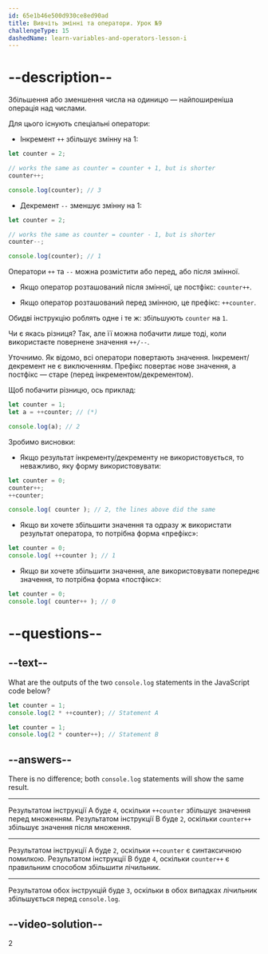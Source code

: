 ```yaml
---
id: 65e1b46e500d930ce8ed90ad
title: Вивчіть змінні та оператори. Урок №9
challengeType: 15
dashedName: learn-variables-and-operators-lesson-i
---
```


# --description--

Збільшення або зменшення числа на одиницю — найпоширеніша операція над числами.

Для цього існують спеціальні оператори:

- Інкремент `++` збільшує змінну на 1:

```js
let counter = 2;

// works the same as counter = counter + 1, but is shorter
counter++;      

console.log(counter); // 3
```

- Декремент `--` зменшує змінну на 1:

```js
let counter = 2;

// works the same as counter = counter - 1, but is shorter
counter--;

console.log(counter); // 1
```

Оператори `++` та `--` можна розмістити або перед, або після змінної.

- Якщо оператор розташований після змінної, це постфікс: `counter++`.

- Якщо оператор розташований перед змінною, це префікс: `++counter`.

Обидві інструкцію роблять одне і те ж: збільшують `counter` на `1`.

Чи є якась різниця? Так, але її можна побачити лише тоді, коли використаєте повернене значення `++/--`.

Уточнимо. Як відомо, всі оператори повертають значення. Інкремент/декремент не є виключенням. Префікс повертає нове значення, а постфікс — старе (перед інкрементом/декрементом).

Щоб побачити різницю, ось приклад:

```js
let counter = 1;
let a = ++counter; // (*)

console.log(a); // 2
```

Зробимо висновки:

- Якщо результат інкременту/декременту не використовується, то неважливо, яку форму використовувати:

```js
let counter = 0;
counter++;
++counter;

console.log( counter ); // 2, the lines above did the same
```

- Якщо ви хочете збільшити значення та одразу ж використати результат оператора, то потрібна форма «префікс»:

```js
let counter = 0;
console.log( ++counter ); // 1
```

- Якщо ви хочете збільшити значення, але використовувати попереднє значення, то потрібна форма «постфікс»:

```js 
let counter = 0;
console.log( counter++ ); // 0
```

# --questions--

## --text--

What are the outputs of the two `console.log` statements in the JavaScript code below?

```js
let counter = 1;
console.log(2 * ++counter); // Statement A
```

```js
let counter = 1;
console.log(2 * counter++); // Statement B
```

## --answers--

There is no difference; both `console.log` statements will show the same result.

---

Результатом інструкції A буде `4`, оскільки `++counter` збільшує значення перед множенням. Результатом інструкції B буде `2`, оскільки `counter++` збільшує значення після множення.

---

Результатом інструкції A буде `2`, оскільки `++counter` є синтаксичною помилкою. Результатом інструкції B буде `4`, оскільки `counter++` є правильним способом збільшити лічильник.

---

Результатом обох інструкцій буде `3`, оскільки в обох випадках лічильник збільшується перед `console.log`.


## --video-solution--

2
